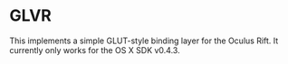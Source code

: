 # GLVR

This implements a simple GLUT-style binding layer for the Oculus Rift. It currently only works for the OS X SDK v0.4.3.
